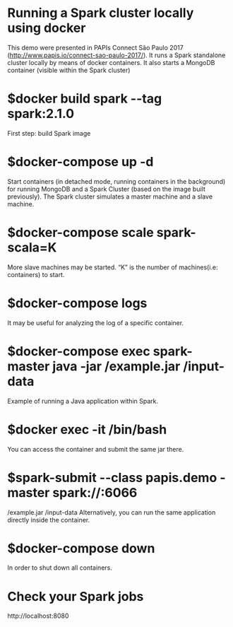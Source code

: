 # Running a Spark cluster locally using docker 
This demo were presented in PAPIs Connect São Paulo 2017 (http://www.papis.io/connect-sao-paulo-2017/). It runs a Spark standalone cluster locally by means of docker containers. It also starts a MongoDB container (visible within the Spark cluster)

# $docker build spark --tag spark:2.1.0
First step: build Spark image

# $docker-compose up -d
Start containers (in detached mode, running containers in the background) for running MongoDB and a Spark Cluster (based on the image built previously). The Spark cluster simulates a master machine and a slave machine. 

# $docker-compose scale spark-scala=K
More slave machines may be started. “K” is the number of machines(i.e: containers) to start.

# $docker-compose logs <container-id>
It may be useful for analyzing the log of a specific container.

# $docker-compose exec spark-master java -jar /example.jar /input-data
Example of running a Java application within Spark.

# $docker exec -it <container-id of the master machine> /bin/bash
You can access the container and submit the same jar there.

# $spark-submit --class papis.demo -master spark://<spark-master-host>:6066
 /example.jar /input-data
Alternatively, you can run the same application directly inside the container.

# $docker-compose down
In order to shut down all containers.

# Check your Spark jobs
http://localhost:8080
